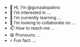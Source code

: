 - 👋 Hi, I’m @gonzalopatino
- 👀 I’m interested in ...
- 🌱 I’m currently learning ...
- 💞️ I’m looking to collaborate on ...
- 📫 How to reach me ...
- 😄 Pronouns: ...
- ⚡ Fun fact: ...

<!---
gonzalopatino/gonzalopatino is a ✨ special ✨ repository because its `README.md` (this file) appears on your GitHub profile.
You can click the Preview link to take a look at your changes.
--->
